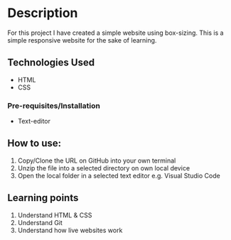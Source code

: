 # Description
For this project I have created a simple website using box-sizing. This is a simple responsive website for the sake of learning.

## Technologies Used
* HTML
* CSS

### Pre-requisites/Installation
* Text-editor

## How to use:
1. Copy/Clone the URL on GitHub into your own terminal
2. Unzip the file into a selected directory on own local device
3. Open the local folder in a selected text editor e.g. Visual Studio Code


## Learning points
1. Understand HTML & CSS
2. Understand Git
3. Understand how live websites work

